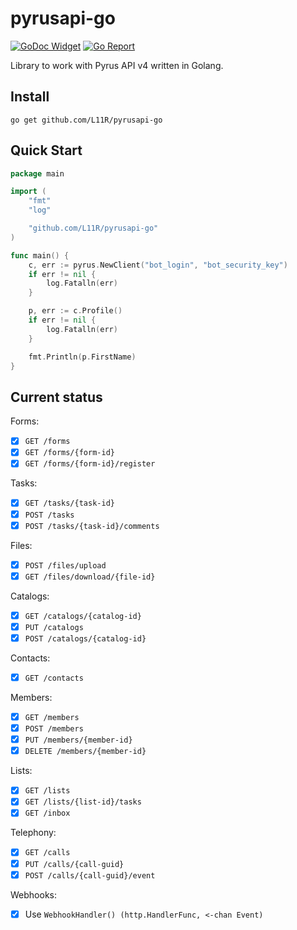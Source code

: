 # pyrusapi-go

[![GoDoc Widget](https://godoc.org/github.com/L11R/pyrusapi-go?status.svg)](https://godoc.org/github.com/L11R/pyrusapi-go)
[![Go Report](https://goreportcard.com/badge/github.com/L11R/pyrusapi-go)](https://goreportcard.com/report/github.com/L11R/pyrusapi-go)

Library to work with Pyrus API v4 written in Golang.

## Install
`go get github.com/L11R/pyrusapi-go`

## Quick Start

```go
package main

import (
	"fmt"
	"log"

	"github.com/L11R/pyrusapi-go"
)

func main() {
	c, err := pyrus.NewClient("bot_login", "bot_security_key")
	if err != nil {
		log.Fatalln(err)
	}

	p, err := c.Profile()
	if err != nil {
		log.Fatalln(err)
	}

	fmt.Println(p.FirstName)
}
```

## Current status

Forms:
- [x] `GET /forms`
- [x] `GET /forms/{form-id}`
- [x] `GET /forms/{form-id}/register`

Tasks:
- [x] `GET /tasks/{task-id}`
- [x] `POST /tasks`
- [x] `POST /tasks/{task-id}/comments`

Files:
- [x] `POST /files/upload`
- [x] `GET /files/download/{file-id}`

Catalogs:
- [x] `GET /catalogs/{catalog-id}`
- [x] `PUT /catalogs`
- [x] `POST /catalogs/{catalog-id}`

Contacts:
- [x] `GET /contacts`

Members:
- [x] `GET /members`
- [x] `POST /members`
- [x] `PUT /members/{member-id}`
- [x] `DELETE /members/{member-id}`

Lists:
- [x] `GET /lists`
- [x] `GET /lists/{list-id}/tasks`
- [x] `GET /inbox`

Telephony:
- [x] `GET /calls`
- [x] `PUT /calls/{call-guid}`
- [x] `POST /calls/{call-guid}/event`

Webhooks:
- [x] Use `WebhookHandler() (http.HandlerFunc, <-chan Event)`